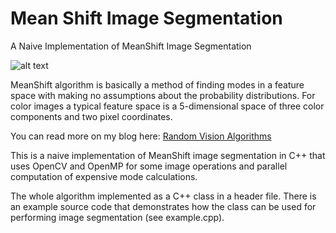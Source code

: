 # Mean Shift Image Segmentation
A Naive Implementation of MeanShift Image Segmentation

![alt text](https://i.imgur.com/KakpGKf.png)

MeanShift algorithm is basically a method of finding modes in a feature space with making no assumptions about the probability distributions. For color images a typical feature space is a 5-dimensional space of three color components and two pixel coordinates.

You can read more on my blog here: [Random Vision Algorithms](https://randomvisionalgorithms.wordpress.com)

This is a naive implementation of MeanShift image segmentation in C++ that uses OpenCV and OpenMP for some image operations and parallel computation of expensive mode calculations.

The whole algorithm implemented as a C++ class in a header file. There is an example source code that demonstrates how the class can be used for performing image segmentation (see example.cpp).
